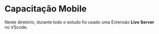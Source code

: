 # Capacitação Mobile

Neste diretório, durante todo o estudo foi usado uma Extensão **Live Server** no VScode.
